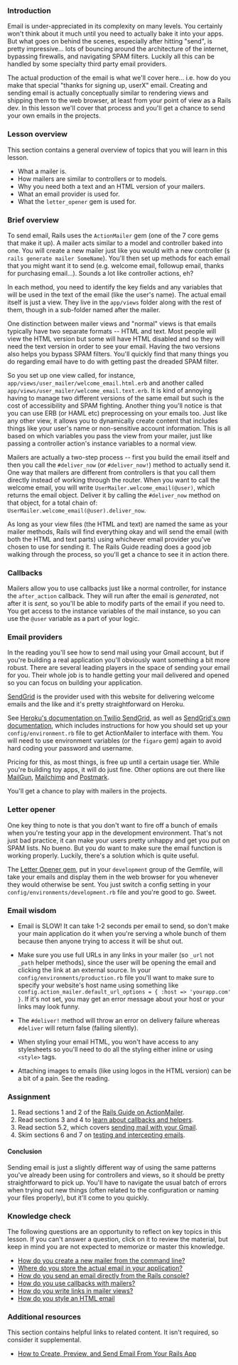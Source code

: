 ### Introduction

Email is under-appreciated in its complexity on many levels. You certainly won't think about it much until you need to actually bake it into your apps.  But what goes on behind the scenes, especially after hitting "send", is pretty impressive... lots of bouncing around the architecture of the internet, bypassing firewalls, and navigating SPAM filters.  Luckily all this can be handled by some specialty third party email providers.

The actual production of the email is what we'll cover here... i.e. how do you make that special "thanks for signing up, userX" email.  Creating and sending email is actually conceptually similar to rendering views and shipping them to the web browser, at least from your point of view as a Rails dev.  In this lesson we'll cover that process and you'll get a chance to send your own emails in the projects.

### Lesson overview

This section contains a general overview of topics that you will learn in this lesson.

- What a mailer is.
- How mailers are similar to controllers or to models.
- Why you need both a text and an HTML version of your mailers.
- What an email provider is used for.
- What the `letter_opener` gem is used for.

### Brief overview

To send email, Rails uses the `ActionMailer` gem (one of the 7 core gems that make it up).  A mailer acts similar to a model and controller baked into one.  You will create a new mailer just like you would with a new controller (`$ rails generate mailer SomeName`).  You'll then set up methods for each email that you might want it to send (e.g. welcome email, followup email, thanks for purchasing email...).  Sounds a lot like controller actions, eh?

In each method, you need to identify the key fields and any variables that will be used in the text of the email (like the user's name).  The actual email itself is just a view.  They live in the `app/views` folder along with the rest of them, though in a sub-folder named after the mailer.

One distinction between mailer views and "normal" views is that emails typically have two separate formats -- HTML and text. Most people will view the HTML version but some will have HTML disabled and so they will need the text version in order to see your email.  Having the two versions also helps you bypass SPAM filters.  You'll quickly find that many things you do regarding email have to do with getting past the dreaded SPAM filter.

So you set up one view called, for instance, `app/views/user_mailer/welcome_email.html.erb` and another called `app/views/user_mailer/welcome_email.text.erb`.  It is kind of annoying having to manage two different versions of the same email but such is the cost of accessibility and SPAM fighting.  Another thing you'll notice is that you can use ERB (or HAML etc) preprocessing on your emails too.  Just like any other view, it allows you to dynamically create content that includes things like your user's name or non-sensitive account information.  This is all based on which variables you pass the view from your mailer, just like passing a controller action's instance variables to a normal view.

Mailers are actually a two-step process -- first you build the email itself and then you call the `#deliver_now` (or `#deliver_now!`) method to actually send it.  One way that mailers are different from controllers is that you call them directly instead of working through the router.  When you want to call the welcome email, you will write `UserMailer.welcome_email(@user)`, which returns the email object.  Deliver it by calling the `#deliver_now` method on that object, for a total chain of: `UserMailer.welcome_email(@user).deliver_now`.

As long as your view files (the HTML and text) are named the same as your mailer methods, Rails will find everything okay and will send the email (with both the HTML and text parts) using whichever email provider you've chosen to use for sending it. The Rails Guide reading does a good job walking through the process, so you'll get a chance to see it in action there.

### Callbacks

Mailers allow you to use callbacks just like a normal controller, for instance the `after_action` callback.  They will run after the email is *generated*, not after it is *sent*, so you'll be able to modify parts of the email if you need to.  You get access to the instance variables of the mail instance, so you can use the `@user` variable as a part of your logic.

### Email providers

In the reading you'll see how to send mail using your Gmail account, but if you're building a real application you'll obviously want something a bit more robust. There are several leading players in the space of sending your email for you. Their whole job is to handle getting your mail delivered and opened so you can focus on building your application.

[SendGrid](https://addons.heroku.com/sendgrid#1500000) is the provider used with this website for delivering welcome emails and the like and it's pretty straightforward on Heroku.  

See [Heroku's documentation on Twilio SendGrid](https://devcenter.heroku.com/articles/sendgrid), as well as [SendGrid's own documentation](https://docs.sendgrid.com/for-developers/sending-email/rubyonrails), which includes instructions for how you should set up your `config/environment.rb` file to get ActionMailer to interface with them.  You will need to use environment variables (or the `figaro` gem) again to avoid hard coding your password and username.

Pricing for this, as most things, is free up until a certain usage tier. While you're building toy apps, it will do just fine. Other options are out there like [MailGun](https://www.mailgun.com/), [Mailchimp](https://mailchimp.com/) and [Postmark](https://postmarkapp.com/).

You'll get a chance to play with mailers in the projects.

### Letter opener

One key thing to note is that you don't want to fire off a bunch of emails when you're testing your app in the development environment. That's not just bad practice, it can make your users pretty unhappy and get you put on SPAM lists. No bueno. But you do want to make sure the email function is working properly. Luckily, there's a solution which is quite useful.

The [Letter Opener gem](https://github.com/ryanb/letter_opener), put in your `development` group of the Gemfile, will take your emails and display them in the web browser for you whenever they would otherwise be sent.  You just switch a config setting in your `config/environments/development.rb` file and you're good to go.  Sweet.

### Email wisdom

- Email is SLOW! It can take 1-2 seconds per email to send, so don't make your main application do it when you're serving a whole bunch of them because then anyone trying to access it will be shut out.
- Make sure you use full URLs in any links in your mailer (so `_url` not `_path` helper methods), since the user will be opening the email and clicking the link at an external source.  In your `config/environments/production.rb` file you'll want to make sure to specify your website's host name using something like `config.action_mailer.default_url_options = { :host => 'yourapp.com' }`.  If it's not set, you may get an error message about your host or your links may look funny.
- The `#deliver!` method will throw an error on delivery failure whereas `#deliver` will return false (failing silently).
- When styling your email HTML, you won't have access to any stylesheets so you'll need to do all the styling either inline or using `<style>` tags.

- Attaching images to emails (like using logos in the HTML version) can be a bit of a pain.  See the reading.

### Assignment

<div class="lesson-content__panel" markdown="1">

  1. Read sections 1 and 2 of the [Rails Guide on ActionMailer](http://guides.rubyonrails.org/action_mailer_basics.html).
  1. Read sections 3 and 4 to [learn about callbacks and helpers](https://guides.rubyonrails.org/action_mailer_basics.html#action-mailer-callbacks).
  1. Read section 5.2, which covers [sending mail with your Gmail](https://guides.rubyonrails.org/action_mailer_basics.html#action-mailer-configuration-for-gmail).
  1. Skim sections 6 and 7 on [testing and intercepting emails](https://guides.rubyonrails.org/action_mailer_basics.html#mailer-testing).

</div>

#### Conclusion

Sending email is just a slightly different way of using the same patterns you've already been using for controllers and views, so it should be pretty straightforward to pick up.  You'll have to navigate the usual batch of errors when trying out new things (often related to the configuration or naming your files properly), but it'll come to you quickly.

### Knowledge check

The following questions are an opportunity to reflect on key topics in this lesson. If you can't answer a question, click on it to review the material, but keep in mind you are not expected to memorize or master this knowledge.

- [How do you create a new mailer from the command line?](#brief-overview)
- [Where do you store the actual email in your application?](#brief-overview)
- [How do you send an email directly from the Rails console?](#brief-overview)
- [How do you use callbacks with mailers?](#callbacks)
- [How do you write links in mailer views?](#email-wisdom)
- [How do you style an HTML email](#email-wisdom)

### Additional resources

This section contains helpful links to related content. It isn't required, so consider it supplemental.

- [How to Create, Preview, and Send Email From Your Rails App](https://www.youtube.com/watch?v=9eFXEzOPRNs)
